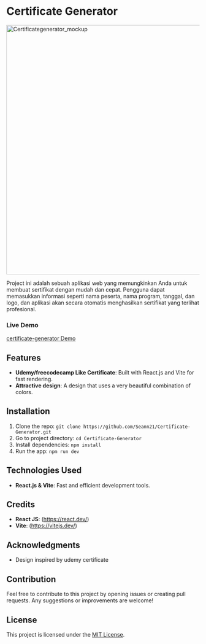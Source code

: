 # Certificate Generator

<img src="./src/assets/Certificate Generator.png" alt="Certificategenerator_mockup" width="700" height="650" align="center" />


Project ini adalah sebuah aplikasi web yang memungkinkan Anda untuk membuat sertifikat dengan mudah dan cepat. Pengguna dapat memasukkan informasi seperti nama peserta, nama program, tanggal, dan logo, dan aplikasi akan secara otomatis menghasilkan sertifikat yang terlihat profesional.


### Live Demo
[certificate-generator Demo](https://certificate-generator-flax.vercel.app/)

## Features
- **Udemy/freecodecamp Like Certificate**: Built with React.js and Vite for fast rendering.
- **Attractive design**: A design that uses a very beautiful combination of colors.

## Installation
1. Clone the repo: `git clone https://github.com/Seann21/Certificate-Generator.git`
2. Go to project directory: `cd Certificate-Generator`
3. Install dependencies: `npm install`
4. Run the app: `npm run dev`

## Technologies Used
- **React.js & Vite**: Fast and efficient development tools.

## Credits
- **React JS**: (https://react.dev/)
- **Vite**: (https://vitejs.dev/)

## Acknowledgments
- Design inspired by udemy certificate

## Contribution
Feel free to contribute to this project by opening issues or creating pull requests. Any suggestions or improvements are welcome!

## License
This project is licensed under the [MIT License](LICENSE).
